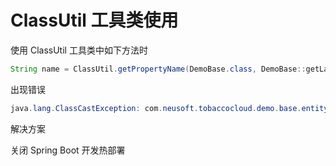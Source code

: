# ClassUtil 工具类使用

使用 ClassUtil 工具类中如下方法时

````java
String name = ClassUtil.getPropertyName(DemoBase.class, DemoBase::getLabel);
````

出现错误

````java
java.lang.ClassCastException: com.neusoft.tobaccocloud.demo.base.entity.DemoBase$ByteBuddy$mUPGXxwx cannot be cast to com.neusoft.tobaccocloud.demo.base.entity.DemoBase
````

解决方案

关闭 Spring Boot 开发热部署